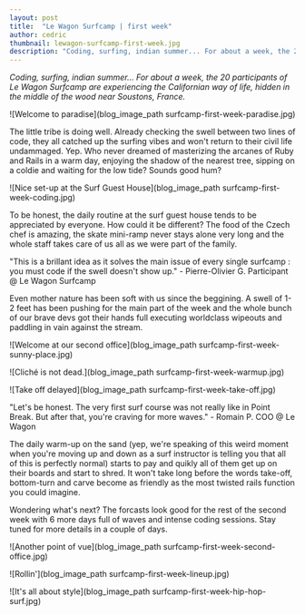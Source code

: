 ```yaml
---
layout: post
title:  "Le Wagon Surfcamp | first week"
author: cedric
thumbnail: lewagon-surfcamp-first-week.jpg
description: "Coding, surfing, indian summer... For about a week, the 20 participants of Le Wagon Surfcamp are experiencing the Californian way of life, hidden in the middle of the wood near Soustons, France."
---
```


<em>Coding, surfing, indian summer... For about a week, the 20 participants of Le Wagon Surfcamp are experiencing the Californian way of life, hidden in the middle of the wood near Soustons, France.</em>

![Welcome to paradise](blog_image_path surfcamp-first-week-paradise.jpg)

The little tribe is doing well. Already checking the swell between two lines of code, they all catched up the surfing vibes and won't return to their civil life undammaged. Yep. Who never dreamed of masterizing the arcanes of Ruby and Rails in a warm day, enjoying the shadow of the nearest tree, sipping on a coldie and waiting for the low tide? Sounds good hum?

![Nice set-up at the Surf Guest House](blog_image_path surfcamp-first-week-coding.jpg)

To be honest, the daily routine at the surf guest house tends to be appreciated by everyone. How could it be different? The food of the Czech chef is amazing, the skate mini-ramp never stays alone very long and the whole staff takes care of us all as we were part of the family.

"This is a brillant idea as it solves the main issue of every single surfcamp : you must code if the swell doesn't show up." - Pierre-Olivier G. Participant @ Le Wagon Surfcamp

Even mother nature has been soft with us since the beggining. A swell of 1-2 feet has been pushing for the main part of the week and the whole bunch of our brave devs got their hands full executing worldclass wipeouts and paddling in vain against the stream.

![Welcome at our second office](blog_image_path surfcamp-first-week-sunny-place.jpg)

![Cliché is not dead.](blog_image_path surfcamp-first-week-warmup.jpg)

![Take off delayed](blog_image_path surfcamp-first-week-take-off.jpg)

"Let's be honest. The very first surf course was not really like in Point Break. But after that, you're craving for more waves." - Romain P. COO @ Le Wagon

The daily warm-up on the sand (yep, we're speaking of this weird moment when you're moving up and down as a surf instructor is telling you that all of this is perfectly normal) starts to pay and quikly all of them get up on their boards and start to shred. It won't take long before the words take-off, bottom-turn and carve become as friendly as the most twisted rails function you could imagine.

Wondering what's next? The forcasts look good for the rest of the second week with 6 more days full of waves and intense coding sessions. Stay tuned for more details in a couple of days.

![Another point of vue](blog_image_path surfcamp-first-week-second-office.jpg)

![Rollin'](blog_image_path surfcamp-first-week-lineup.jpg)

![It's all about style](blog_image_path surfcamp-first-week-hip-hop-surf.jpg)
